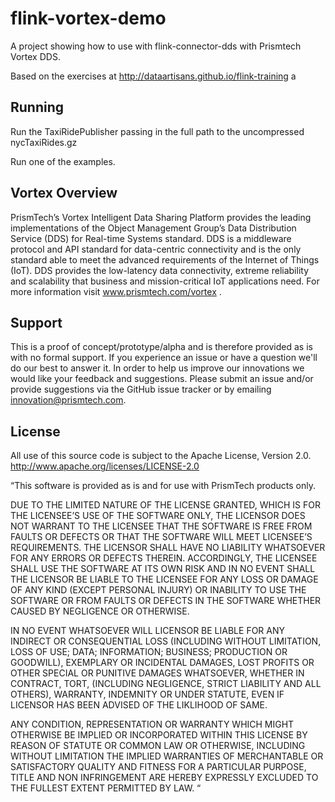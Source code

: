 # flink-vortex-demo
A project showing how to use with flink-connector-dds with Prismtech Vortex DDS.

Based on the exercises at http://dataartisans.github.io/flink-training
a
## Running
Run the TaxiRidePublisher passing in the full path to the uncompressed nycTaxiRides.gz

Run one of the examples.

## Vortex Overview
PrismTech’s Vortex Intelligent Data Sharing Platform provides the leading implementations of the Object Management Group’s Data Distribution Service (DDS) for Real-time Systems standard. DDS is a middleware protocol and API standard for data-centric connectivity and is the only standard able to meet the advanced requirements of the Internet of Things (IoT). DDS provides the low-latency data connectivity, extreme reliability and scalability that business and mission-critical IoT applications need. For more information visit www.prismtech.com/vortex .

## Support
This is a proof of concept/prototype/alpha and is therefore provided as is with no formal support. If you experience an issue or have a question we'll do our best to answer it. In order to help us improve our innovations we would like your feedback and suggestions. Please submit an issue and/or provide suggestions via the GitHub issue tracker or by emailing innovation@prismtech.com.

## License
All use of this source code is subject to the Apache License, Version 2.0. http://www.apache.org/licenses/LICENSE-2.0

“This software is provided as is and for use with PrismTech products only.

DUE TO THE LIMITED NATURE OF THE LICENSE GRANTED, WHICH IS FOR THE LICENSEE’S USE OF THE SOFTWARE ONLY, THE LICENSOR DOES NOT WARRANT TO THE LICENSEE THAT THE SOFTWARE IS FREE FROM FAULTS OR DEFECTS OR THAT THE SOFTWARE WILL MEET LICENSEE’S REQUIREMENTS.  THE LICENSOR SHALL HAVE NO LIABILITY WHATSOEVER FOR ANY ERRORS OR DEFECTS THEREIN.  ACCORDINGLY, THE LICENSEE SHALL USE THE SOFTWARE AT ITS OWN RISK AND IN NO EVENT SHALL THE LICENSOR BE LIABLE TO THE LICENSEE FOR ANY LOSS OR DAMAGE OF ANY KIND (EXCEPT PERSONAL INJURY) OR INABILITY TO USE THE SOFTWARE OR FROM FAULTS OR DEFECTS IN THE SOFTWARE WHETHER CAUSED BY NEGLIGENCE OR OTHERWISE.

IN NO EVENT WHATSOEVER WILL LICENSOR BE LIABLE FOR ANY INDIRECT OR CONSEQUENTIAL LOSS (INCLUDING WITHOUT LIMITATION, LOSS OF USE; DATA; INFORMATION; BUSINESS; PRODUCTION OR GOODWILL), EXEMPLARY OR INCIDENTAL DAMAGES, LOST PROFITS OR OTHER SPECIAL OR PUNITIVE DAMAGES WHATSOEVER, WHETHER IN CONTRACT, TORT, (INCLUDING NEGLIGENCE, STRICT LIABILITY AND ALL OTHERS), WARRANTY, INDEMNITY OR UNDER STATUTE, EVEN IF LICENSOR HAS BEEN ADVISED OF THE LIKLIHOOD OF SAME.

ANY CONDITION, REPRESENTATION OR WARRANTY WHICH MIGHT OTHERWISE BE IMPLIED OR INCORPORATED WITHIN THIS LICENSE BY REASON OF STATUTE OR COMMON LAW OR OTHERWISE, INCLUDING WITHOUT LIMITATION THE IMPLIED WARRANTIES OF MERCHANTABLE OR SATISFACTORY QUALITY AND FITNESS FOR A PARTICULAR PURPOSE, TITLE AND NON INFRINGEMENT ARE HEREBY EXPRESSLY EXCLUDED TO THE FULLEST EXTENT PERMITTED BY LAW. “

